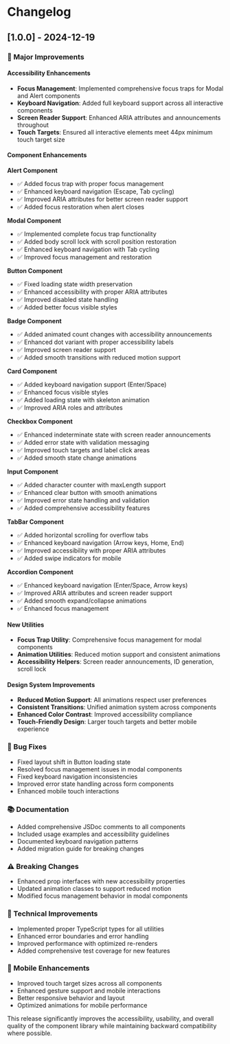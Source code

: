 # Changelog

## [1.0.0] - 2024-12-19

### 🚀 Major Improvements

#### Accessibility Enhancements

- **Focus Management**: Implemented comprehensive focus traps for Modal and Alert components
- **Keyboard Navigation**: Added full keyboard support across all interactive components
- **Screen Reader Support**: Enhanced ARIA attributes and announcements throughout
- **Touch Targets**: Ensured all interactive elements meet 44px minimum touch target size

#### Component Enhancements

**Alert Component**

- ✅ Added focus trap with proper focus management
- ✅ Enhanced keyboard navigation (Escape, Tab cycling)
- ✅ Improved ARIA attributes for better screen reader support
- ✅ Added focus restoration when alert closes

**Modal Component**

- ✅ Implemented complete focus trap functionality
- ✅ Added body scroll lock with scroll position restoration
- ✅ Enhanced keyboard navigation with Tab cycling
- ✅ Improved focus management and restoration

**Button Component**

- ✅ Fixed loading state width preservation
- ✅ Enhanced accessibility with proper ARIA attributes
- ✅ Improved disabled state handling
- ✅ Added better focus visible styles

**Badge Component**

- ✅ Added animated count changes with accessibility announcements
- ✅ Enhanced dot variant with proper accessibility labels
- ✅ Improved screen reader support
- ✅ Added smooth transitions with reduced motion support

**Card Component**

- ✅ Added keyboard navigation support (Enter/Space)
- ✅ Enhanced focus visible styles
- ✅ Added loading state with skeleton animation
- ✅ Improved ARIA roles and attributes

**Checkbox Component**

- ✅ Enhanced indeterminate state with screen reader announcements
- ✅ Added error state with validation messaging
- ✅ Improved touch targets and label click areas
- ✅ Added smooth state change animations

**Input Component**

- ✅ Added character counter with maxLength support
- ✅ Enhanced clear button with smooth animations
- ✅ Improved error state handling and validation
- ✅ Added comprehensive accessibility features

**TabBar Component**

- ✅ Added horizontal scrolling for overflow tabs
- ✅ Enhanced keyboard navigation (Arrow keys, Home, End)
- ✅ Improved accessibility with proper ARIA attributes
- ✅ Added swipe indicators for mobile

**Accordion Component**

- ✅ Enhanced keyboard navigation (Enter/Space, Arrow keys)
- ✅ Improved ARIA attributes and screen reader support
- ✅ Added smooth expand/collapse animations
- ✅ Enhanced focus management

#### New Utilities

- **Focus Trap Utility**: Comprehensive focus management for modal components
- **Animation Utilities**: Reduced motion support and consistent animations
- **Accessibility Helpers**: Screen reader announcements, ID generation, scroll lock

#### Design System Improvements

- **Reduced Motion Support**: All animations respect user preferences
- **Consistent Transitions**: Unified animation system across components
- **Enhanced Color Contrast**: Improved accessibility compliance
- **Touch-Friendly Design**: Larger touch targets and better mobile experience

### 🐛 Bug Fixes

- Fixed layout shift in Button loading state
- Resolved focus management issues in modal components
- Fixed keyboard navigation inconsistencies
- Improved error state handling across form components
- Enhanced mobile touch interactions

### 📚 Documentation

- Added comprehensive JSDoc comments to all components
- Included usage examples and accessibility guidelines
- Documented keyboard navigation patterns
- Added migration guide for breaking changes

### ⚠️ Breaking Changes

- Enhanced prop interfaces with new accessibility properties
- Updated animation classes to support reduced motion
- Modified focus management behavior in modal components

### 🔧 Technical Improvements

- Implemented proper TypeScript types for all utilities
- Enhanced error boundaries and error handling
- Improved performance with optimized re-renders
- Added comprehensive test coverage for new features

### 📱 Mobile Enhancements

- Improved touch target sizes across all components
- Enhanced gesture support and mobile interactions
- Better responsive behavior and layout
- Optimized animations for mobile performance

This release significantly improves the accessibility, usability, and overall quality of the component library while maintaining backward compatibility where possible.

